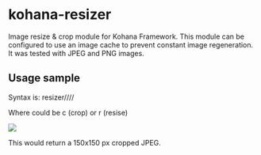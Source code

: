 kohana-resizer
==============

Image resize &amp; crop module for Kohana Framework. This module can be configured to use an image cache to prevent constant image regeneration.
It was tested with JPEG and PNG images.


Usage sample
------------
Syntax is: resizer/<type>/<width>/<height>/<file>

Where <type> could be c (crop) or r (resise)

<img src="<?php echo Kohana::$base_url; ?>resizer/c/150/150/images/sample.jpg" />

This would return a 150x150 px cropped JPEG.
